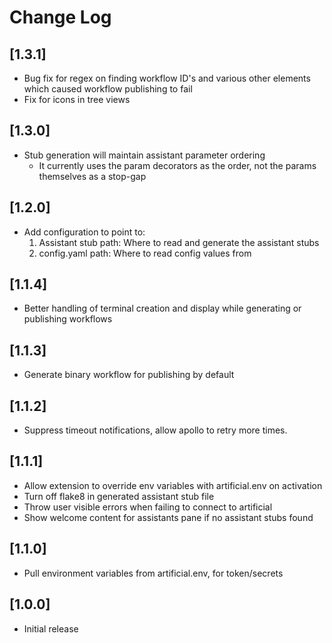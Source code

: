# Change Log

## [1.3.1]

- Bug fix for regex on finding workflow ID's and various other elements which caused workflow publishing to fail
- Fix for icons in tree views

## [1.3.0]

- Stub generation will maintain assistant parameter ordering
  - It currently uses the param decorators as the order, not the params themselves as a stop-gap

## [1.2.0]

- Add configuration to point to:
  1. Assistant stub path: Where to read and generate the assistant stubs
  2. config.yaml path: Where to read config values from

## [1.1.4]

- Better handling of terminal creation and display while generating or publishing workflows

## [1.1.3]

- Generate binary workflow for publishing by default

## [1.1.2]

- Suppress timeout notifications, allow apollo to retry more times.

## [1.1.1]

- Allow extension to override env variables with artificial.env on activation
- Turn off flake8 in generated assistant stub file
- Throw user visible errors when failing to connect to artificial
- Show welcome content for assistants pane if no assistant stubs found

## [1.1.0]

- Pull environment variables from artificial.env, for token/secrets

## [1.0.0]

- Initial release
